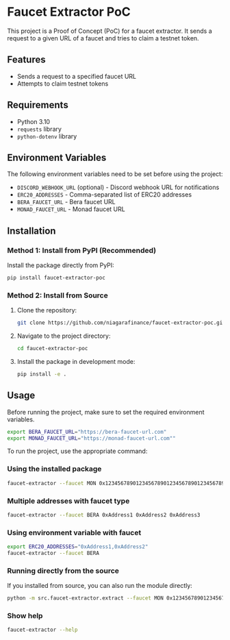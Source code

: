 # Faucet Extractor PoC

This project is a Proof of Concept (PoC) for a faucet extractor. It sends a request to a given URL of a faucet and tries to claim a testnet token.

## Features

- Sends a request to a specified faucet URL
- Attempts to claim testnet tokens

## Requirements

- Python 3.10
- `requests` library
- `python-dotenv` library

## Environment Variables

The following environment variables need to be set before using the project:

- `DISCORD_WEBHOOK_URL` (optional) - Discord webhook URL for notifications
- `ERC20_ADDRESSES` - Comma-separated list of ERC20 addresses
- `BERA_FAUCET_URL` - Bera faucet URL
- `MONAD_FAUCET_URL` - Monad faucet URL

## Installation

### Method 1: Install from PyPI (Recommended)

Install the package directly from PyPI:

```bash
pip install faucet-extractor-poc
```

### Method 2: Install from Source

1. Clone the repository:

    ```bash
    git clone https://github.com/niagarafinance/faucet-extractor-poc.git
    ```

2. Navigate to the project directory:

    ```bash
    cd faucet-extractor-poc
    ```

3. Install the package in development mode:

    ```bash
    pip install -e .
    ```

## Usage

Before running the project, make sure to set the required environment variables.

```bash
export BERA_FAUCET_URL="https://bera-faucet-url.com"
export MONAD_FAUCET_URL="https://monad-faucet-url.com""
```

To run the project, use the appropriate command:

### Using the installed package

```bash
faucet-extractor --faucet MON 0x1234567890123456789012345678901234567890
```

### Multiple addresses with faucet type

```bash
faucet-extractor --faucet BERA 0xAddress1 0xAddress2 0xAddress3
```

### Using environment variable with faucet

```bash
export ERC20_ADDRESSES="0xAddress1,0xAddress2"
faucet-extractor --faucet BERA
```

### Running directly from the source

If you installed from source, you can also run the module directly:

```bash
python -m src.faucet-extractor.extract --faucet MON 0x1234567890123456789012345678901234567890
```

### Show help

```bash
faucet-extractor --help
```
